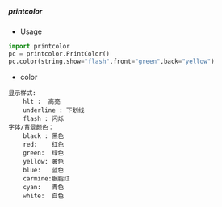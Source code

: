 ##### printcolor
- Usage
```python
import printcolor
pc = printcolor.PrintColor()
pc.color(string,show="flash",front="green",back="yellow")
```
- color
```text
显示样式:
    hlt :  高亮
    underline : 下划线
    flash : 闪烁
字体/背景颜色：
    black : 黑色
    red:    红色
    green:  绿色
    yellow: 黄色
    blue:   蓝色
    carmine:胭脂红
    cyan:   青色
    white:  白色
```
